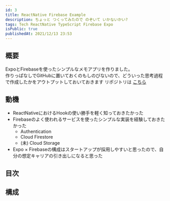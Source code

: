 ```yaml
---
id: 3
title: ReactNative Firebase Example 
description: ちょっと つくってみたので のぞいて いかないかい?
tags: Tech ReactNative TypeScript Firebase Expo
isPublic: true
publishedAt: 2021/12/13 23:53
---
```


## 概要

ExpoとFirebaseを使ったシンプルなメモアプリを作りました。  
作りっぱなしでGitHubに置いておくのもしのびないので、どういった思考過程で作成したかをアウトプットしておいておきます 
リポジトリは [こちら](https://github.com/miball0202/reactnative-firebase-example)

## 動機

- ReactNativeにおけるHookの使い勝手を軽く知っておきたかった
- Firebaseのよく使われるサービスを使ったシンプルな実装を経験しておきたかった
  - Authentication
  - Cloud Firestore
  - (未) Cloud Storage
- Expo × Firebaseの構成はスタートアップが採用しやすいと思ったので、自分の想定キャリアの引き出しになると思った

## 目次


## 構成


